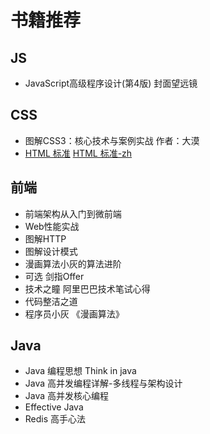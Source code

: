 # 书籍推荐



## JS

* JavaScript高级程序设计(第4版)   封面望远镜





## CSS

* 图解CSS3：核心技术与案例实战	作者：大漠
* [HTML 标准](https://github.com/whatwg/html)   [HTML 标准-zh](https://htmlspecs.com/) 





## 前端

* 前端架构从入门到微前端
* Web性能实战
* 图解HTTP
* 图解设计模式
* 漫画算法小灰的算法进阶
* 可选 剑指Offer
* 技术之瞳 阿里巴巴技术笔试心得
* 代码整洁之道
* 程序员小灰  《漫画算法》



## Java

* Java 编程思想 Think in java
* Java 高并发编程详解-多线程与架构设计
* Java 高并发核心编程
* Effective Java
* Redis 高手心法

